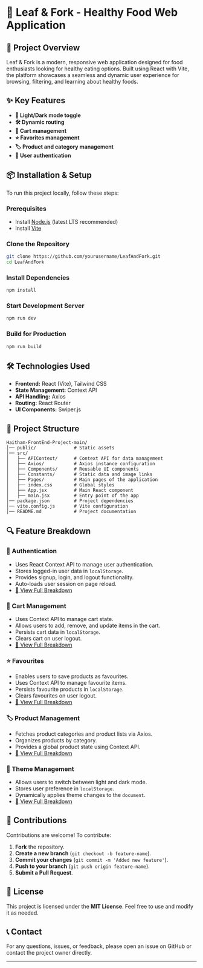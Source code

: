 # 🌱 Leaf & Fork - Healthy Food Web Application

## 🌱 Project Overview
Leaf & Fork is a modern, responsive web application designed for food enthusiasts looking for healthy eating options. Built using React with Vite, the platform showcases a seamless and dynamic user experience for browsing, filtering, and learning about healthy foods.

## ✨ Key Features
- **🌙 Light/Dark mode toggle**
- **🛠️ Dynamic routing**
- **🛒 Cart management**
- **⭐ Favorites management**
- **🏷️ Product and category management**
- **🔐 User authentication**

## 📦 Installation & Setup
To run this project locally, follow these steps:

### Prerequisites
- Install [Node.js](https://nodejs.org/) (latest LTS recommended)
- Install [Vite](https://vitejs.dev/)

### Clone the Repository
```bash
git clone https://github.com/yourusername/LeafAndFork.git
cd LeafAndFork
```

### Install Dependencies
```bash
npm install
```

### Start Development Server
```bash
npm run dev
```

### Build for Production
```bash
npm run build
```

## 🛠️ Technologies Used
- **Frontend:** React (Vite), Tailwind CSS
- **State Management:** Context API
- **API Handling:** Axios
- **Routing:** React Router
- **UI Components:** Swiper.js

## 📂 Project Structure
```
Haitham-FrontEnd-Project-main/
│── public/              # Static assets
│── src/
│   ├── APIContext/      # Context API for data management
│   ├── Axios/           # Axios instance configuration
│   ├── Components/      # Reusable UI components
│   ├── Constants/       # Static data and image links
│   ├── Pages/           # Main pages of the application
│   ├── index.css        # Global styles
│   ├── App.jsx          # Main React component
│   ├── main.jsx         # Entry point of the app
│── package.json         # Project dependencies
│── vite.config.js       # Vite configuration
│── README.md            # Project documentation
```

## 🔍 Feature Breakdown

### 🔐 Authentication
- Uses React Context API to manage user authentication.
- Stores logged-in user data in `localStorage`.
- Provides signup, login, and logout functionality.
- Auto-loads user session on page reload.
- [📄 View Full Breakdown](https://drive.google.com/file/d/1sK-pU1ejO4N2HCNQBRtG_LctmUuUQKuA/view?usp=sharing)

### 🛒 Cart Management
- Uses Context API to manage cart state.
- Allows users to add, remove, and update items in the cart.
- Persists cart data in `localStorage`.
- Clears cart on user logout.
- [📄 View Full Breakdown](https://drive.google.com/file/d/1IiaSYgNTwdZITRpO-ZYtFv5C6DHsKB7w/view?usp=sharing)

### ⭐ Favourites
- Enables users to save products as favourites.
- Uses Context API to manage favourite items.
- Persists favourite products in `localStorage`.
- Clears favourites on user logout.
- [📄 View Full Breakdown](https://drive.google.com/file/d/1nZlKFZUGmfr51Sle1W4vZVp7yahBvtnh/view?usp=sharing)

### 🏷️ Product Management
- Fetches product categories and product lists via Axios.
- Organizes products by category.
- Provides a global product state using Context API.
- [📄 View Full Breakdown](https://drive.google.com/file/d/1Vuowhug-xeH-o0mRa4Tl_SI6YlcGesga/view?usp=sharing)

### 🎨 Theme Management
- Allows users to switch between light and dark mode.
- Stores user preference in `localStorage`.
- Dynamically applies theme changes to the `document`.
- [📄 View Full Breakdown](https://drive.google.com/file/d/1bcd3u_pv8RqHCg_dMmeKk3XtihCN9Seq/view?usp=sharing)

## 🤝 Contributions
Contributions are welcome! To contribute:
1. **Fork** the repository.
2. **Create a new branch** (`git checkout -b feature-name`).
3. **Commit your changes** (`git commit -m 'Added new feature'`).
4. **Push to your branch** (`git push origin feature-name`).
5. **Submit a Pull Request**.

## 📜 License
This project is licensed under the **MIT License**. Feel free to use and modify it as needed.

## 📞 Contact
For any questions, issues, or feedback, please open an issue on GitHub or contact the project owner directly.

---

